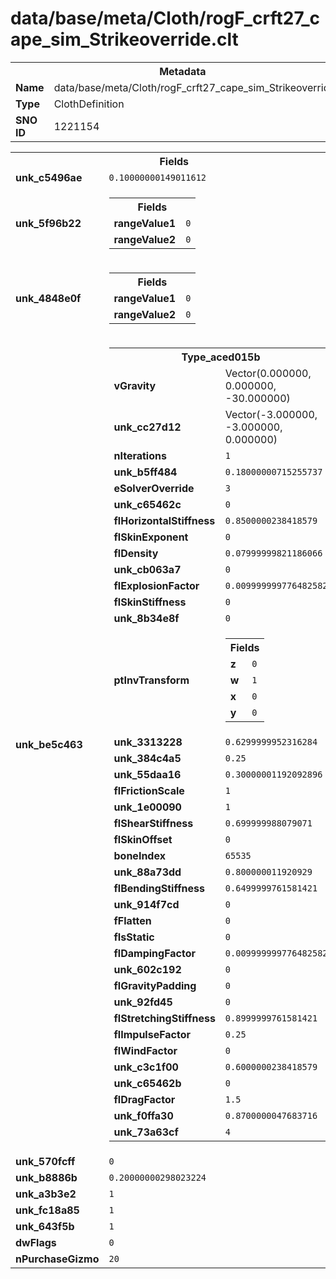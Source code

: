 <h1>data/base/meta/Cloth/rogF_crft27_cape_sim_Strikeoverride.clt</h1><table><tr><th colspan="100%">Metadata</th></tr><tr><td><b>Name</b></td><td>data/base/meta/Cloth/rogF_crft27_cape_sim_Strikeoverride.clt</td></tr><tr><td><b>Type</b></td><td>ClothDefinition</td></tr><tr><td><b>SNO ID</b></td><td>1221154</td></tr></table>

<table><tr><th colspan="100%">Fields</th></tr><tr><td><b>unk_c5496ae</b></td><td><code>0.10000000149011612</code></td></tr><tr><td><b>unk_5f96b22</b></td><td><table><tr><th colspan="100%">Fields</th></tr><tr><td><b>rangeValue1</b></td><td><code>0</code></td></tr><tr><td><b>rangeValue2</b></td><td><code>0</code></td></tr></table>

</td></tr><tr><td><b>unk_4848e0f</b></td><td><table><tr><th colspan="100%">Fields</th></tr><tr><td><b>rangeValue1</b></td><td><code>0</code></td></tr><tr><td><b>rangeValue2</b></td><td><code>0</code></td></tr></table>

</td></tr><tr><td><b>unk_be5c463</b></td><td><table><tr><th colspan="100%">Type_aced015b</th></tr><tr><td><b>vGravity</b></td><td>Vector(0.000000, 0.000000, -30.000000)</td></tr><tr><td><b>unk_cc27d12</b></td><td>Vector(-3.000000, -3.000000, 0.000000)</td></tr><tr><td><b>nIterations</b></td><td><code>1</code></td></tr><tr><td><b>unk_b5ff484</b></td><td><code>0.18000000715255737</code></td></tr><tr><td><b>eSolverOverride</b></td><td><code>3</code></td></tr><tr><td><b>unk_c65462c</b></td><td><code>0</code></td></tr><tr><td><b>flHorizontalStiffness</b></td><td><code>0.8500000238418579</code></td></tr><tr><td><b>flSkinExponent</b></td><td><code>0</code></td></tr><tr><td><b>flDensity</b></td><td><code>0.07999999821186066</code></td></tr><tr><td><b>unk_cb063a7</b></td><td><code>0</code></td></tr><tr><td><b>flExplosionFactor</b></td><td><code>0.009999999776482582</code></td></tr><tr><td><b>flSkinStiffness</b></td><td><code>0</code></td></tr><tr><td><b>unk_8b34e8f</b></td><td><code>0</code></td></tr><tr><td><b>ptInvTransform</b></td><td><table><tr><th colspan="100%">Fields</th></tr><tr><td><b>z</b></td><td><code>0</code></td></tr><tr><td><b>w</b></td><td><code>1</code></td></tr><tr><td><b>x</b></td><td><code>0</code></td></tr><tr><td><b>y</b></td><td><code>0</code></td></tr></table>

</td></tr><tr><td><b>unk_3313228</b></td><td><code>0.6299999952316284</code></td></tr><tr><td><b>unk_384c4a5</b></td><td><code>0.25</code></td></tr><tr><td><b>unk_55daa16</b></td><td><code>0.30000001192092896</code></td></tr><tr><td><b>flFrictionScale</b></td><td><code>1</code></td></tr><tr><td><b>unk_1e00090</b></td><td><code>1</code></td></tr><tr><td><b>flShearStiffness</b></td><td><code>0.699999988079071</code></td></tr><tr><td><b>flSkinOffset</b></td><td><code>0</code></td></tr><tr><td><b>boneIndex</b></td><td><code>65535</code></td></tr><tr><td><b>unk_88a73dd</b></td><td><code>0.800000011920929</code></td></tr><tr><td><b>flBendingStiffness</b></td><td><code>0.6499999761581421</code></td></tr><tr><td><b>unk_914f7cd</b></td><td><code>0</code></td></tr><tr><td><b>fFlatten</b></td><td><code>0</code></td></tr><tr><td><b>fIsStatic</b></td><td><code>0</code></td></tr><tr><td><b>flDampingFactor</b></td><td><code>0.009999999776482582</code></td></tr><tr><td><b>unk_602c192</b></td><td><code>0</code></td></tr><tr><td><b>flGravityPadding</b></td><td><code>0</code></td></tr><tr><td><b>unk_92fd45</b></td><td><code>0</code></td></tr><tr><td><b>flStretchingStiffness</b></td><td><code>0.8999999761581421</code></td></tr><tr><td><b>flImpulseFactor</b></td><td><code>0.25</code></td></tr><tr><td><b>flWindFactor</b></td><td><code>0</code></td></tr><tr><td><b>unk_c3c1f00</b></td><td><code>0.6000000238418579</code></td></tr><tr><td><b>unk_c65462b</b></td><td><code>0</code></td></tr><tr><td><b>flDragFactor</b></td><td><code>1.5</code></td></tr><tr><td><b>unk_f0ffa30</b></td><td><code>0.8700000047683716</code></td></tr><tr><td><b>unk_73a63cf</b></td><td><code>4</code></td></tr></table>

</td></tr><tr><td><b>unk_570fcff</b></td><td><code>0</code></td></tr><tr><td><b>unk_b8886b</b></td><td><code>0.20000000298023224</code></td></tr><tr><td><b>unk_a3b3e2</b></td><td><code>1</code></td></tr><tr><td><b>unk_fc18a85</b></td><td><code>1</code></td></tr><tr><td><b>unk_643f5b</b></td><td><code>1</code></td></tr><tr><td><b>dwFlags</b></td><td><code>0</code></td></tr><tr><td><b>nPurchaseGizmo</b></td><td><code>20</code></td></tr></table>

